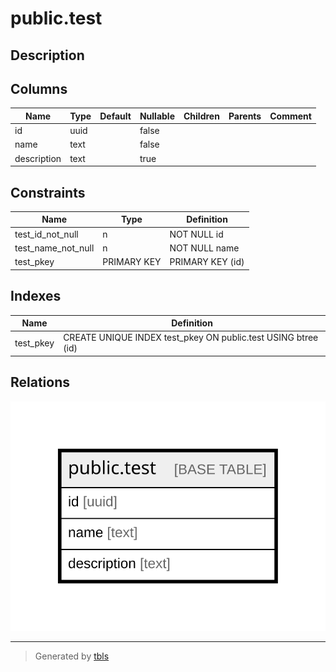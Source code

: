 # public.test

## Description

## Columns

| Name        | Type | Default | Nullable | Children | Parents | Comment |
| ----------- | ---- | ------- | -------- | -------- | ------- | ------- |
| id          | uuid |         | false    |          |         |         |
| name        | text |         | false    |          |         |         |
| description | text |         | true     |          |         |         |

## Constraints

| Name               | Type        | Definition       |
| ------------------ | ----------- | ---------------- |
| test_id_not_null   | n           | NOT NULL id      |
| test_name_not_null | n           | NOT NULL name    |
| test_pkey          | PRIMARY KEY | PRIMARY KEY (id) |

## Indexes

| Name      | Definition                                                    |
| --------- | ------------------------------------------------------------- |
| test_pkey | CREATE UNIQUE INDEX test_pkey ON public.test USING btree (id) |

## Relations

![er](public.test.svg)

---

> Generated by [tbls](https://github.com/k1LoW/tbls)
